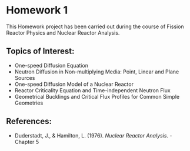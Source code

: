 # Homework 1

This Homework project has been carried out during the course of Fission Reactor Physics and Nuclear Reactor Analysis.

## Topics of Interest:
* One-speed Diffusion Equation
* Neutron Diffusion in Non-multiplying Media: Point, Linear and Plane Sources
* One-speed Diffusion Model of a Nuclear Reactor 
* Reactor Criticality Equation and Time-independent Neutron Flux
* Geometrical Bucklings and Critical Flux Profiles for Common Simple Geometries

## References:
* Duderstadt, J., & Hamilton, L. (1976). *Nuclear Reactor Analysis*. - Chapter 5
